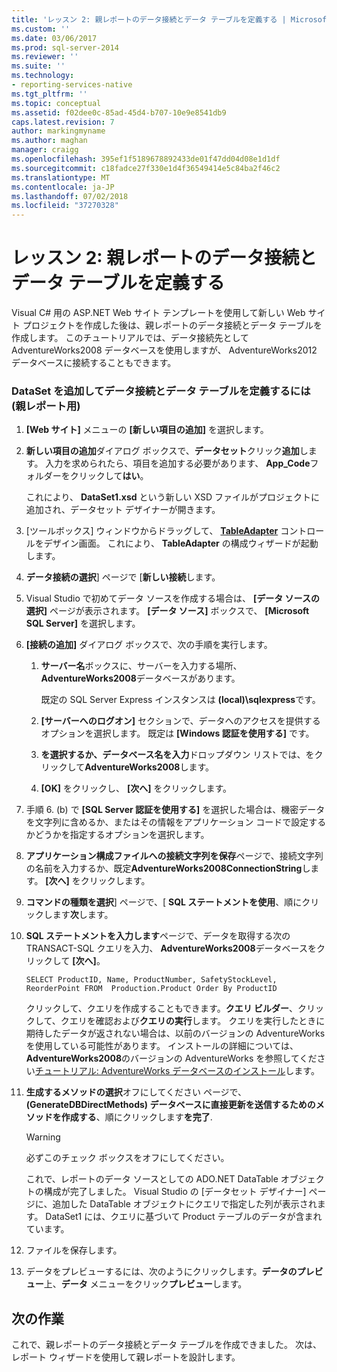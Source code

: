 ```yaml
---
title: 'レッスン 2: 親レポートのデータ接続とデータ テーブルを定義する | Microsoft Docs'
ms.custom: ''
ms.date: 03/06/2017
ms.prod: sql-server-2014
ms.reviewer: ''
ms.suite: ''
ms.technology:
- reporting-services-native
ms.tgt_pltfrm: ''
ms.topic: conceptual
ms.assetid: f02dee0c-85ad-45d4-b707-10e9e8541db9
caps.latest.revision: 7
author: markingmyname
ms.author: maghan
manager: craigg
ms.openlocfilehash: 395ef1f5189678892433de01f47dd04d08e1d1df
ms.sourcegitcommit: c18fadce27f330e1d4f36549414e5c84ba2f46c2
ms.translationtype: MT
ms.contentlocale: ja-JP
ms.lasthandoff: 07/02/2018
ms.locfileid: "37270328"
---
```

# <a name="lesson-2-define-a-data-connection-and-data-table-for-parent-report"></a>レッスン 2: 親レポートのデータ接続とデータ テーブルを定義する
  Visual C# 用の ASP.NET Web サイト テンプレートを使用して新しい Web サイト プロジェクトを作成した後は、親レポートのデータ接続とデータ テーブルを作成します。 このチュートリアルでは、データ接続先として AdventureWorks2008 データベースを使用しますが、 AdventureWorks2012 データベースに接続することもできます。  
  
### <a name="to-define-a-data-connection-and-data-table-by-adding-a-dataset-for-parent-report"></a>DataSet を追加してデータ接続とデータ テーブルを定義するには (親レポート用)  
  
1.  **[Web サイト]** メニューの **[新しい項目の追加]** を選択します。  
  
2.  **新しい項目の追加**ダイアログ ボックスで、**データセット**クリック**追加**します。 入力を求められたら、項目を追加する必要があります、 **App_Code**フォルダーをクリックして**はい**。  
  
     これにより、 **DataSet1.xsd** という新しい XSD ファイルがプロジェクトに追加され、データセット デザイナーが開きます。  
  
3.  [ツールボックス] ウィンドウからドラッグして、 **[TableAdapter](http://msdn.microsoft.com/library/bz9tthwx\(v=vs.100\).aspx)** コントロールをデザイン画面。 これにより、 **TableAdapter** の構成ウィザードが起動します。  
  
4.  **データ接続の選択**] ページで [**新しい接続**します。  
  
5.  Visual Studio で初めてデータ ソースを作成する場合は、 **[データ ソースの選択]** ページが表示されます。 **[データ ソース]** ボックスで、 **[Microsoft SQL Server]** を選択します。  
  
6.  **[接続の追加]** ダイアログ ボックスで、次の手順を実行します。  
  
    1.  **サーバー名**ボックスに、サーバーを入力する場所、 **AdventureWorks2008**データベースがあります。  
  
         既定の SQL Server Express インスタンスは **(local)\sqlexpress**です。  
  
    2.  **[サーバーへのログオン]** セクションで、データへのアクセスを提供するオプションを選択します。 既定は **[Windows 認証を使用する]** です。  
  
    3.  **を選択するか、データベース名を入力**ドロップダウン リストでは、をクリックして**AdventureWorks2008**します。  
  
    4.  **[OK]** をクリックし、 **[次へ]** をクリックします。  
  
7.  手順 6. (b) で **[SQL Server 認証を使用する]** を選択した場合は、機密データを文字列に含めるか、またはその情報をアプリケーション コードで設定するかどうかを指定するオプションを選択します。  
  
8.  **アプリケーション構成ファイルへの接続文字列を保存**ページで、接続文字列の名前を入力するか、既定**AdventureWorks2008ConnectionString**します。 **[次へ]** をクリックします。  
  
9. **コマンドの種類を選択**] ページで、[ **SQL ステートメントを使用**、順にクリックします**次**します。  
  
10. **SQL ステートメントを入力します**ページで、データを取得する次の TRANSACT-SQL クエリを入力、 **AdventureWorks2008**データベースをクリックして **[次へ]**。  
  
    ```  
    SELECT ProductID, Name, ProductNumber, SafetyStockLevel, ReorderPoint FROM  Production.Product Order By ProductID  
    ```  
  
     クリックして、クエリを作成することもできます。**クエリ ビルダー**、クリックして、クエリを確認および**クエリの実行**します。 クエリを実行したときに期待したデータが返されない場合は、以前のバージョンの AdventureWorks を使用している可能性があります。 インストールの詳細については、 **AdventureWorks2008**のバージョンの AdventureWorks を参照してください[チュートリアル: AdventureWorks データベースのインストール](http://msdn.microsoft.com/library/aa992075\(v=vs.100\).aspx)します。  
  
11. **生成するメソッドの選択**オフにしてください ページで、 **(GenerateDBDirectMethods) データベースに直接更新を送信するためのメソッドを作成する**、順にクリックします**を完了**.  
  
    > [!WARNING]  
    >  必ずこのチェック ボックスをオフにしてください。  
  
     これで、レポートのデータ ソースとしての ADO.NET DataTable オブジェクトの構成が完了しました。 Visual Studio の [データセット デザイナー] ページに、追加した DataTable オブジェクトにクエリで指定した列が表示されます。 DataSet1 には、クエリに基づいて Product テーブルのデータが含まれています。  
  
12. ファイルを保存します。  
  
13. データをプレビューするには、次のようにクリックします。**データのプレビュー**上、**データ** メニューをクリック**プレビュー**します。  
  
## <a name="next-task"></a>次の作業  
 これで、親レポートのデータ接続とデータ テーブルを作成できました。 次は、レポート ウィザードを使用して親レポートを設計します。  
  
  
